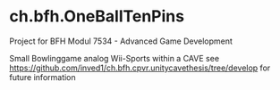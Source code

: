 # ch.bfh.OneBallTenPins


Project for BFH Modul 7534 - Advanced Game Development


Small Bowlinggame analog Wii-Sports within a CAVE
see https://github.com/inved1/ch.bfh.cpvr.unitycavethesis/tree/develop for future information

